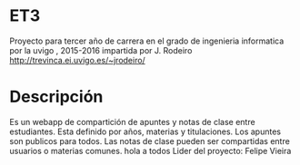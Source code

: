 # ET3
Proyecto para tercer año de carrera en el grado de ingenieria informatica por la uvigo , 2015-2016 impartida por J. Rodeiro http://trevinca.ei.uvigo.es/~jrodeiro/
# Descripción
Es un webapp de compartición de apuntes y notas de clase entre estudiantes. Esta definido por años, materias y titulaciones.
Los apuntes son publicos para todos. Las notas de clase pueden ser compartidas entre usuarios o materias comunes.
hola a todos 
Lider del proyecto: Felipe Vieira
